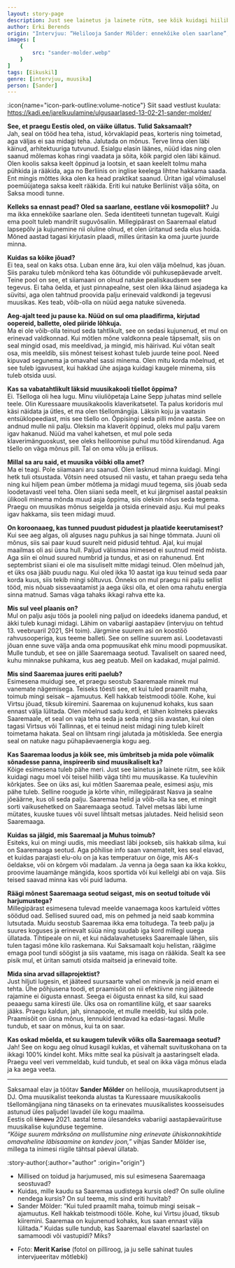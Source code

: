 ```yaml
---
layout: story-page
description: Just see lainetus ja lainete rütm, see kõik kuidagi hiilib väga tihti mu muusikasse.
author: Erki Berends
origin: "Intervjuu: “Helilooja Sander Mölder: ennekõike olen saarlane”, Saarte Hääl, 3. märts 2021."
images: [
    {
        src: "sander-molder.webp"
    }
]
tags: [Eikuskil]
genre: [intervjuu, muusika]
person: [Sander]
---
```


<!-- # {{ $doc.title }} -->

:icon{name="icon-park-outline:volume-notice"} Siit saad vestlust kuulata: https://kadi.ee/jarelkuulamine/ulgusaarlased-13-02-21-sander-molder/


**See, et praegu Eestis oled, on väike üllatus. Tulid Saksamaalt?** \
Jah, seal on tööd hea teha, istud, kõrvaklapid peas, korteris ning toimetad, aga väljas ei saa midagi teha. Jalutada on mõnus. Terve linna olen läbi käinud, arhitektuuriga tutvunud. Esialgu elasin läänes, nüüd idas ning olen saanud mõlemas kohas ringi vaadata ja sõita, kõik pargid olen läbi käinud. Olen koolis saksa keelt õppinud ja lootsin, et saan keelelt tolmu maha pühkida ja rääkida, aga no Berliinis on inglise keelega lihtne hakkama saada. Ent mingis mõttes ikka olen ka head praktikat saanud. Üritan igal võimalusel poemüüjatega saksa keelt rääkida. Eriti kui natuke Berliinist välja sõita, on Saksa moodi tunne.

**Kelleks sa ennast pead? Oled sa saarlane, eestlane või kosmopoliit?**
Ju ma ikka ennekõike saarlane olen. Seda identiteeti tunnetan tugevalt. Kuigi ema poolt tuleb mandrilt suguvõsaliin. Millegipärast on Saaremaal elatud lapsepõlv ja kujunemine nii oluline olnud, et olen üritanud seda elus hoida. Mõned aastad tagasi kirjutasin plaadi, milles üritasin ka oma juurte juurde minna.

**Kuidas sa kõike jõuad?** \
Ei tea, seal on kaks otsa. Luban enne ära, kui olen välja mõelnud, kas jõuan. Siis paraku tuleb mõnikord teha kas öötundide või puhkusepäevade arvelt. Teine pool on see, et siiamaani on olnud natuke pealiskaudsem see tegevus. Ei taha öelda, et just pinnapealne, sest olen ikka läinud asjadega ka süvitsi, aga olen tahtnud proovida palju erinevaid valdkondi ja tegevusi muusikas. Kes teab, võib-olla on nüüd aega natuke süveneda.

**Aeg-ajalt teed ju pause ka. Nüüd on sul oma plaadifirma, kirjutad oopereid, ballette, oled piiride lõhkuja.** \
Ma ei ole võib-olla teinud seda tahtlikult, see on sedasi kujunenud, et mul on erinevad valdkonnad. Kui mõtlen mõne valdkonna peale täpsemalt, siis on seal mingid osad, mis meeldivad, ja mingid, mis häirivad. Kui võtan sealt osa, mis meeldib, siis mõnest teisest kohast tuleb juurde teine pool. Need kipuvad segunema ja omavahel sassi minema. Olen mitu korda mõelnud, et see tuleb igavusest, kui hakkad ühe asjaga kuidagi kaugele minema, siis tuleb otsida uusi.

**Kas sa vabatahtlikult läksid muusikakooli tšellot õppima?** \
Ei. Tšelloga oli hea lugu. Minu viiuliõpetaja Laine Sepp juhatas mind sellele teele. Olin Kuressaare muusikakoolis klaverikatsetel. Ta palus koridoris mul käsi näidata ja ütles, et ma olen tšellomängija. Läksin koju ja vaatasin entsüklopeediast, mis see tšello on. Õppisingi seda pilli mõne aasta. See on andnud mulle nii palju. Oleksin ma klaverit õppinud, oleks mul palju varem igav hakanud. Nüüd ma vahel kahetsen, et mul pole seda klaverimänguoskust, see oleks heliloomise puhul mu tööd kiirendanud. Aga tšello on väga mõnus pill. Tal on oma võlu ja erilisus.

**Millal sa aru said, et muusika võibki olla amet?** \
Ma ei teagi. Pole siiamaani aru saanud. Olen lasknud minna kuidagi. Mingi hetk tuli otsustada. Võtsin need otsused nii vastu, et tahan praegu seda teha ning kui hiljem pean ümber mõtlema ja midagi muud tegema, siis jõuab seda loodetavasti veel teha. Olen siiani seda meelt, et kui järgmisel aastal peaksin ülikooli minema mõnda muud asja õppima, siis oleksin nõus seda tegema. Praegu on muusikas mõnus seigelda ja otsida erinevaid asju. Kui mul peaks igav hakkama, siis teen midagi muud.

**On koroonaaeg, kas tunned puudust pidudest ja plaatide keerutamisest?** \
Kui see aeg algas, oli alguses nagu puhkus ja sai hinge tõmmata. Juuni oli mõnus, siis sai paar kuud suurelt neid pidusid tehtud. Ajal, kui mujal maailmas oli asi üsna hull. Paljud välismaa inimesed ei suutnud meid mõista. Aga siin ei olnud suured numbrid ja tundus, et asi on rahunenud. Ent septembrist siiani ei ole ma sisuliselt mitte midagi teinud. Olen mõelnud jah, et üks osa jääb puudu nagu. Kui oled ikka 10 aastat iga kuu teinud seda paar korda kuus, siis tekib mingi sõltuvus. Õnneks on mul praegu nii palju sellist tööd, mis nõuab sissevaatamist ja aega üksi olla, et olen oma rahutu energia sinna matnud. Samas väga tahaks ikkagi rahva ette ka.

**Mis sul veel plaanis on?** \
Mul on palju asju töös ja pooleli ning paljud on ideedeks idanema pandud, et äkki tuleb kunagi midagi. Lähim on vabariigi aastapäev (intervjuu on tehtud 13. veebruaril 2021, SH toim). Järgmine suurem asi on koostöö rahvusooperiga, kus teeme balleti. See on selline suurem asi. Loodetavasti jõuan enne suve välja anda oma popmuusikat ehk minu moodi popmuusikat. Mulle tundub, et see on jälle Saaremaaga seotud. Tavaliselt on saared need, kuhu minnakse puhkama, kus aeg peatub. Meil on kadakad, mujal palmid.

**Mis sind Saaremaa juures eriti paelub?** \
Esimesena muidugi see, et praegu seostub Saaremaale minek mul vanemate nägemisega. Teiseks tõesti see, et kui tuled praamilt maha, toimub mingi seisak – ajamuutus. Kell hakkab teistmoodi tööle. Kohe, kui Virtsu jõuad, tiksub kiiremini. Saaremaa on kujunenud kohaks, kus saan ennast välja lülitada. Olen mõelnud sadu kordi, et lähen kolmeks päevaks Saaremaale, et seal on vaja teha seda ja seda ning siis avastan, kui olen tagasi Virtsus või Tallinnas, et ei teinud neist midagi ning tuleb kiirelt toimetama hakata. Seal on lihtsam ringi jalutada ja mõtiskleda. See energia seal on natuke nagu pühapäevaenergia kogu aeg.

**Kas Saaremaa loodus ja kõik see, mis ümbritseb ja mida pole võimalik sõnadesse panna, inspireerib sind muusikaliselt ka?** \
Kõige esimesena tuleb pähe meri. Just see lainetus ja lainete rütm, see kõik kuidagi nagu moel või teisel hiilib väga tihti mu muusikasse. Ka tuulevihin kõrkjates. See on üks asi, kui mõtlen Saaremaa peale, esimesi asju, mis pähe tuleb. Selline roogude ja kõrte vihin, millegipärast Nasva ja sealne jõeäärne, kus oli seda palju. Saaremaa helid ja võib-olla ka see, et mingit sorti vaikusehetked on Saaremaaga seotud. Talvel metsas läbi lume mütates, kuuske tuues või suvel lihtsalt metsas jalutades. Neid helisid seon Saaremaaga. 

**Kuidas sa jälgid, mis Saaremaal ja Muhus toimub?** \
Esiteks, kui on mingi uudis, mis meediast läbi jookseb, siis hakkab silma, kui on Saaremaaga seotud. Aga põhilise info saan vanematelt, kes seal elavad, et kuidas parajasti elu-olu on ja kas temperatuur on õige, mis AK-s öeldakse, või on kõrgem või madalam. Ja venna ja õega saan ka ikka kokku, proovime lauamänge mängida, koos sportida või kui kellelgi abi on vaja. Siis teised saavad minna kas või puid laduma.

**Räägi mõnest Saaremaaga seotud seigast, mis on seotud toitude või harjumustega?** \
Millegipärast esimesena tulevad meelde vanaemaga koos kartuleid võttes söödud oad. Sellised suured oad, mis on pehmed ja neid saab kommina lutsutada. Muidu seostub Saaremaa ikka ema toitudega. Ta teeb palju ja suures koguses ja erinevalt süüa ning suudab iga kord millegi uuega üllatada. Tihtipeale on nii, et kui nädalavahetuseks Saaremaale lähen, siis tulen tagasi mõne kilo raskemana. Kui Saksamaalt koju helistan, räägime emaga pool tundi söögist ja siis vaatame, mis isaga on rääkida. Sealt ka see pisik mul, et üritan samuti otsida maitseid ja erinevaid toite. 

**Mida sina arvad sillaprojektist?** \
Just hiljuti lugesin, et jääteed suursaarte vahel on minevik ja neid enam ei tehta. Ühe põhjusena toodi, et praamisõit on nii efektiivne ning jääteede rajamine ei õigusta ennast. Seega ei õigusta ennast ka sild, kui saad peaaegu sama kiiresti üle. Üks osa on romantiline külg, et saar saareks jääks. Praegu kaldun, jah, sinnapoole, et mulle meeldib, kui silda pole. Praamisõit on üsna mõnus, lennukid lendavad ka edasi-tagasi. Mulle tundub, et saar on mõnus, kui ta on saar.

**Kas oskad mõelda, et su kaugem tulevik võiks olla Saaremaaga seotud?** \
Jah! See on kogu aeg olnud kusagil kuklas, et vähemalt suvituskohana on ta ikkagi 100% kindel koht. Miks mitte seal ka püsivalt ja aastaringselt elada. Praegu veel veri vemmeldab, kuid tundub, et seal on ikka väga mõnus elada ja ka aega veeta.

<hr />

Saksamaal elav ja töötav **Sander Mölder** on helilooja, muusikaprodutsent ja DJ. Oma muusikalist teekonda alustas ta Kuressaare muusikakoolis tšellomängijana ning tänaseks on ta erinevates muusikalistes koosseisudes astunud üles paljudel lavadel üle kogu maailma. \
Eestis oli ~~tänavu~~ 2021. aastal tema ülesandeks vabariigi aastapäevaürituse muusikalise kujunduse tegemine. \
*“Kõige suurem märksõna on mullistumine ning erinevate ühiskonnakihtide omavaheline läbisaamine on kandev joon,”* vihjas Sander Mölder ise, millega ta inimesi riigile tähtsal päeval üllatab. 






:story-author{:author="author" :origin="origin"}

<details-wrapper summary="Mis mõtted tekkisid?">

- Millised on toidud ja harjumused, mis sul esimesena Saaremaaga seostuvad?
- Kuidas, mille kaudu sa Saaremaa uudistega kursis oled? On sulle oluline nendega kursis? On sul teema, mis sind eriti huvitab?
- Sander Mölder: “Kui tuled praamilt maha, toimub mingi seisak – ajamuutus. Kell hakkab teistmoodi tööle. Kohe, kui Virtsu jõuad, tiksub kiiremini. Saaremaa on kujunenud kohaks, kus saan ennast välja lülitada.” Kuidas sulle tundub, kas Saaremaal elavatel saarlastel on samamoodi või vastupidi? Miks?

</details-wrapper>


<details-wrapper summary="Allikad" class="text-sm" icon="icon-park-outline:document-folder">

- Foto: **Merit Karise** (fotol on pilliroog, ja ju selle sahinat tuules intervjueeritav mõtlebki)

</details-wrapper>